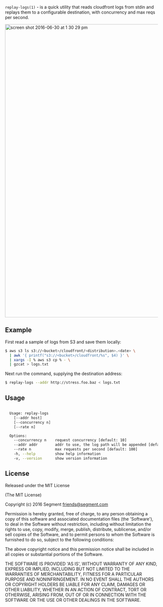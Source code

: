 
  `replay-logs(1)` - is a quick utility that reads cloudfront logs from stdin and replays them
  to a configurable destination, with concurrency and max reqs per second.
  
<img width="962" alt="screen shot 2016-06-30 at 1 30 29 pm" src="https://cloud.githubusercontent.com/assets/1661587/16485297/e071bca4-3ec6-11e6-989b-abac4238d95a.png">

## Example

  First read a sample of logs from S3 and save them locally:

  ```bash
  $ aws s3 ls s3://<bucket>/cloudfront/<distribution>.<date> \
    | awk '{ printf("s3://<bucket>/cloudfront/%s", $4) }' \
    | xargs -I % aws s3 cp % - \
    | gzcat > logs.txt
  ```

  Next run the command, supplying the destination address:

  ```bash
  $ replay-logs --addr http://stress.foo.baz < logs.txt
  ```

## Usage

```bash

  Usage: replay-logs
    [--addr host]
    [--concurrency n]
    [--rate n]

  Options:
    --concurrency n    request concurrency [default: 10]
    --addr addr        addr to use, the log path will be appended [default: http://localhost:80]
    --rate n           max requests per second [default: 100]
    -h, --help         show help information
    -v, --version      show version information


```

## License

Released under the MIT License

(The MIT License)

Copyright (c) 2016 Segment friends@segment.com

Permission is hereby granted, free of charge, to any person obtaining a copy of this software and associated documentation files (the 'Software'), to deal in the Software without restriction, including without limitation the rights to use, copy, modify, merge, publish, distribute, sublicense, and/or sell copies of the Software, and to permit persons to whom the Software is furnished to do so, subject to the following conditions:

The above copyright notice and this permission notice shall be included in all copies or substantial portions of the Software.

THE SOFTWARE IS PROVIDED 'AS IS', WITHOUT WARRANTY OF ANY KIND, EXPRESS OR IMPLIED, INCLUDING BUT NOT LIMITED TO THE WARRANTIES OF MERCHANTABILITY, FITNESS FOR A PARTICULAR PURPOSE AND NONINFRINGEMENT. IN NO EVENT SHALL THE AUTHORS OR COPYRIGHT HOLDERS BE LIABLE FOR ANY CLAIM, DAMAGES OR OTHER LIABILITY, WHETHER IN AN ACTION OF CONTRACT, TORT OR OTHERWISE, ARISING FROM, OUT OF OR IN CONNECTION WITH THE SOFTWARE OR THE USE OR OTHER DEALINGS IN THE SOFTWARE.
